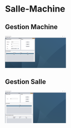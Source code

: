 # Salle-Machine
## Gestion Machine
 <img
  src="/images/capture.png"
  alt="Alt text"
  title="Optional title"
  style="display: inline-block; margin: 0 auto;width:700px; max-width: 200px">
  
## Gestion Salle

 <img
  src="/images/capture2.png"
  alt="Alt text"
  title="Optional title"
  style="display: inline-block; margin: 0 auto; width:700px; max-width: 200px">
